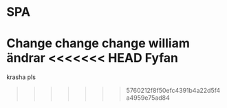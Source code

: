 # SPA
Change change change
william ändrar
<<<<<<< HEAD
Fyfan
=======
krasha pls
>>>>>>> 5760212f8f50efc4391b4a22d5f4a4959e75ad84
